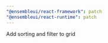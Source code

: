 ```yaml
---
"@ensembleui/react-framework": patch
"@ensembleui/react-runtime": patch
---
```


Add sorting and filter to grid
